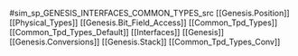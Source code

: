 #sim_sp_GENESIS_INTERFACES_COMMON_TYPES_src
[[Genesis.Position]]
[[Physical_Types]]
[[Genesis.Bit_Field_Access]]
[[Common_Tpd_Types]]
[[Common_Tpd_Types_Default]]
[[Interfaces]]
[[Genesis]]
[[Genesis.Conversions]]
[[Genesis.Stack]]
[[Common_Tpd_Types_Conv]]
